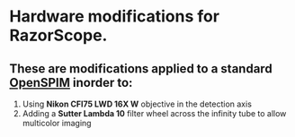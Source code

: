 # Hardware modifications for RazorScope.

## These are modifications applied to a standard [OpenSPIM](https://openspim.org/Welcome_to_the_OpenSPIM_Wiki) inorder to:

1. Using **Nikon CFI75 LWD 16X W** objective in the detection axis
2. Adding a **Sutter Lambda 10** filter wheel across the infinity tube to allow multicolor imaging
